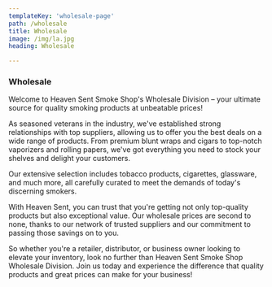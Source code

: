 ```yaml
---
templateKey: 'wholesale-page'
path: /wholesale
title: Wholesale
image: /img/la.jpg
heading: Wholesale

---
```

### Wholesale

Welcome to Heaven Sent Smoke Shop's Wholesale Division – your ultimate source for quality smoking products at unbeatable prices!

As seasoned veterans in the industry, we've established strong relationships with top suppliers, allowing us to offer you the best deals on a wide range of products. From premium blunt wraps and cigars to top-notch vaporizers and rolling papers, we've got everything you need to stock your shelves and delight your customers.

Our extensive selection includes tobacco products, cigarettes, glassware, and much more, all carefully curated to meet the demands of today's discerning smokers.

With Heaven Sent, you can trust that you're getting not only top-quality products but also exceptional value. Our wholesale prices are second to none, thanks to our network of trusted suppliers and our commitment to passing those savings on to you.

So whether you're a retailer, distributor, or business owner looking to elevate your inventory, look no further than Heaven Sent Smoke Shop Wholesale Division. Join us today and experience the difference that quality products and great prices can make for your business!